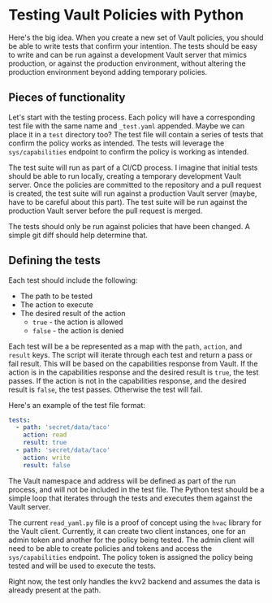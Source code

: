 # Testing Vault Policies with Python

Here's the big idea. When you create a new set of Vault policies, you should be able to write tests that confirm your intention. The tests should be easy to write and can be run against a development Vault server that mimics production, or against the production environment, without altering the production environment beyond adding temporary policies.

## Pieces of functionality

Let's start with the testing process. Each policy will have a corresponding test file with the same name and `_test.yaml` appended. Maybe we can place it in a `test` directory too? The test file will contain a series of tests that confirm the policy works as intended. The tests will leverage the `sys/capabilities` endpoint to confirm the policy is working as intended.

The test suite will run as part of a CI/CD process. I imagine that initial tests should be able to run locally, creating a temporary development Vault server. Once the policies are committed to the repository and a pull request is created, the test suite will run against a production Vault server (maybe, have to be careful about this part). The test suite will be run against the production Vault server before the pull request is merged.

The tests should only be run against policies that have been changed. A simple git diff should help determine that.

## Defining the tests

Each test should include the following:

* The path to be tested
* The action to execute
* The desired result of the action
  * `true` - the action is allowed
  * `false` - the action is denied

Each test will be a be represented as a map with the `path`, `action`, and `result` keys. The script will iterate through each test and return a pass or fail result. This will be based on the capabilities response from Vault. If the action is in the capabilities response and the desired result is `true`, the test passes. If the action is not in the capabilities response, and the desired result is `false`, the test passes. Otherwise the test will fail.

Here's an example of the test file format:

```yaml
tests:
  - path: 'secret/data/taco'
    action: read
    result: true
  - path: 'secret/data/taco'
    action: write
    result: false
```

The Vault namespace and address will be defined as part of the run process, and will not be included in the test file. The Python test should be a simple loop that iterates through the tests and executes them against the Vault server.

The current `read_yaml.py` file is a proof of concept using the `hvac` library for the Vault client. Currently, it can create two client instances, one for an admin token and another for the policy being tested. The admin client will need to be able to create policies and tokens and access the `sys/capabilities` endpoint. The policy token is assigned the policy being tested and will be used to execute the tests.

Right now, the test only handles the kvv2 backend and assumes the data is already present at the path.
